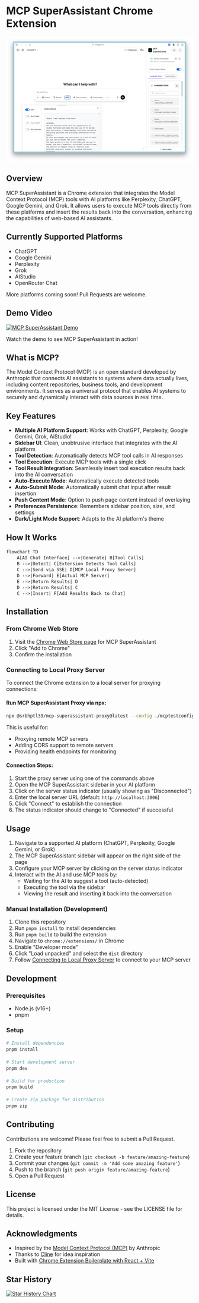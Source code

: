 # MCP SuperAssistant Chrome Extension

![MCP SuperAssistant](chrome-extension/public/Cover3.jpg)

## Overview

MCP SuperAssistant is a Chrome extension that integrates the Model Context Protocol (MCP) tools with AI platforms like Perplexity, ChatGPT, Google Gemini, and Grok. It allows users to execute MCP tools directly from these platforms and insert the results back into the conversation, enhancing the capabilities of web-based AI assistants.

## Currently Supported Platforms

- ChatGPT
- Google Gemini
- Perplexity
- Grok
- AIStudio
- OpenRouter Chat

More platforms coming soon! Pull Requests are welcome.

## Demo Video

[![MCP SuperAssistant Demo](https://img.youtube.com/vi/PY0SKjtmy4E/0.jpg)](https://www.youtube.com/watch?v=PY0SKjtmy4E)

Watch the demo to see MCP SuperAssistant in action!

## What is MCP?

The Model Context Protocol (MCP) is an open standard developed by Anthropic that connects AI assistants to systems where data actually lives, including content repositories, business tools, and development environments. It serves as a universal protocol that enables AI systems to securely and dynamically interact with data sources in real time.

## Key Features

- **Multiple AI Platform Support**: Works with ChatGPT, Perplexity, Google Gemini, Grok, AiStudio!
- **Sidebar UI**: Clean, unobtrusive interface that integrates with the AI platform
- **Tool Detection**: Automatically detects MCP tool calls in AI responses
- **Tool Execution**: Execute MCP tools with a single click
- **Tool Result Integration**: Seamlessly insert tool execution results back into the AI conversation
- **Auto-Execute Mode**: Automatically execute detected tools
- **Auto-Submit Mode**: Automatically submit chat input after result insertion
- **Push Content Mode**: Option to push page content instead of overlaying
- **Preferences Persistence**: Remembers sidebar position, size, and settings
- **Dark/Light Mode Support**: Adapts to the AI platform's theme

## How It Works

```mermaid
flowchart TD
    A[AI Chat Interface] -->|Generate| B[Tool Calls]
    B -->|Detect| C[Extension Detects Tool Calls]
    C -->|Send via SSE| D[MCP Local Proxy Server]
    D -->|Forward| E[Actual MCP Server]
    E -->|Return Results| D
    D -->|Return Results| C
    C -->|Insert| F[Add Results Back to Chat]
```

## Installation

### From Chrome Web Store

1. Visit the [Chrome Web Store page](https://chromewebstore.google.com/detail/mcp-superassistant/kngiafgkdnlkgmefdafaibkibegkcaef?hl=en) for MCP SuperAssistant
2. Click "Add to Chrome"
3. Confirm the installation

### Connecting to Local Proxy Server

To connect the Chrome extension to a local server for proxying connections:

#### Run MCP SuperAssistant Proxy via npx:

   ```bash
   npx @srbhptl39/mcp-superassistant-proxy@latest --config ./mcptestconfig.json
   ```
   
   This is useful for:
   - Proxying remote MCP servers
   - Adding CORS support to remote servers
   - Providing health endpoints for monitoring

#### Connection Steps:

1. Start the proxy server using one of the commands above
2. Open the MCP SuperAssistant sidebar in your AI platform
3. Click on the server status indicator (usually showing as "Disconnected")
4. Enter the local server URL (default: `http://localhost:3006`)
5. Click "Connect" to establish the connection
6. The status indicator should change to "Connected" if successful

## Usage

1. Navigate to a supported AI platform (ChatGPT, Perplexity, Google Gemini, or Grok)
2. The MCP SuperAssistant sidebar will appear on the right side of the page
3. Configure your MCP server by clicking on the server status indicator
4. Interact with the AI and use MCP tools by:
   - Waiting for the AI to suggest a tool (auto-detected)
   - Executing the tool via the sidebar
   - Viewing the result and inserting it back into the conversation

### Manual Installation (Development)

1. Clone this repository
2. Run `pnpm install` to install dependencies
3. Run `pnpm build` to build the extension
4. Navigate to `chrome://extensions/` in Chrome
5. Enable "Developer mode"
6. Click "Load unpacked" and select the `dist` directory
7. Follow [Connecting to Local Proxy Server](#connecting-to-local-proxy-server) to connect to your MCP server

## Development

### Prerequisites

- Node.js (v16+)
- pnpm

### Setup

```bash
# Install dependencies
pnpm install

# Start development server
pnpm dev

# Build for production
pnpm build

# Create zip package for distribution
pnpm zip
```

## Contributing

Contributions are welcome! Please feel free to submit a Pull Request.

1. Fork the repository
2. Create your feature branch (`git checkout -b feature/amazing-feature`)
3. Commit your changes (`git commit -m 'Add some amazing feature'`)
4. Push to the branch (`git push origin feature/amazing-feature`)
5. Open a Pull Request

## License

This project is licensed under the MIT License - see the LICENSE file for details.

## Acknowledgments

- Inspired by the [Model Context Protocol (MCP)](https://modelcontextprotocol.io/) by Anthropic
- Thanks to [Cline](https://github.com/cline/cline) for idea inspiration
- Built with [Chrome Extension Boilerplate with React + Vite](https://github.com/Jonghakseo/chrome-extension-boilerplate-react-vite)


## Star History

[![Star History Chart](https://api.star-history.com/svg?repos=srbhptl39/MCP-SuperAssistant&type=Date)](https://www.star-history.com/#srbhptl39/MCP-SuperAssistant&Date)